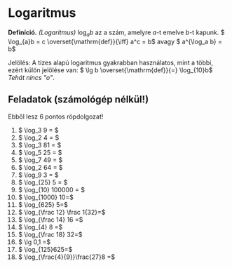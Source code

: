 # Logaritmus
**Definíció.** *(Logaritmus)*
$\log_{a}b$ az a szám, amelyre $a$-t emelve $b$-t kapunk.
$ \log_{a}b = c \overset{\mathrm{def}}{\iff} a^c = b$
avagy
$ a^{\log_a b} = b$

Jelölés:
A tizes alapú logaritmus gyakrabban használatos, mint a többi, ezért külön jelölése van:
$ \lg b \overset{\mathrm{def}}{=} \log_{10}b$
*Tehát nincs "o"*.

## Feladatok (számológép nélkül!)
Ebből lesz 6 pontos röpdolgozat!
1. $ \log_3 9 = $
2. $ \log_2 4 = $
3. $ \log_3 81 = $
4. $ \log_5 25 = $
5. $ \log_7 49 = $
6. $ \log_2 64 = $
7. $ \log_9 3 = $
8. $ \log_{25} 5 = $
9. $ \log_{10} 100000 = $
10. $ \log_{1000} 10=$
11. $ \log_{625} 5=$
11. $ \log_{\frac 12} \frac 1{32}=$
12. $ \log_{\frac 14} 16 =$
13. $ \log_{4} 8 =$
14. $ \log_{\frac 18} 32=$
15. $ \lg 0,1 =$
16. $ \log_{125}625=$
17. $ \log_{\frac{4}{9}}\frac{27}8 =$ 
